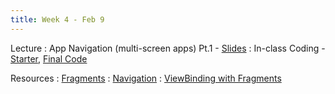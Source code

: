 ```yaml
---
title: Week 4 - Feb 9
---
```


Lecture
: App Navigation (multi-screen apps) Pt.1 - [Slides](https://drive.google.com/file/d/11_94TfhJVLwnCh1IKQF-tl3_jfegccbR/view?usp=drive_link)
  : In-class Coding - [Starter](https://drive.google.com/file/d/1OFL2s6iHI249s7-dKZZexfc57U2hfUQl/view?usp=drive_link), [Final Code](https://drive.google.com/file/d/1Bik2FtNDbsvfAi8PbVuReoZTDO_-XCS5/view?usp=drive_link)

Resources
: [Fragments](https://developer.android.com/guide/fragments)
: [Navigation](https://developer.android.com/guide/navigation/navigation-getting-started)
: [ViewBinding with Fragments](https://developer.android.com/topic/libraries/view-binding#fragments)

